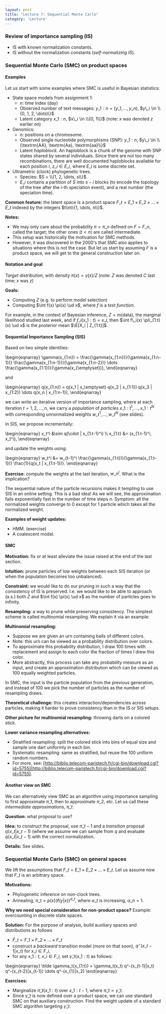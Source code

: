 ```yaml
---
layout: post
title: "Lecture 7: Sequential Monte Carlo"
category: 'Lecture'
---
```


### Review of importance sampling (IS)

- IS with known normalization constants.
- IS without the normalization constants (*self-normalizing IS*).

### Sequential Monte Carlo (SMC) on product spaces

#### Examples 

Let us start with some examples where SMC is useful in Bayesian statistics:

- State space models from assignment 1:
  - $n$: time index (day)
  - Observed number of text messages: $y\_{1:n} = (y\_1, \dots, y\_n)$, $y\_i \in \\{0, 1, 2, \dots\\}$
  - Latent category $x\_{1:n}$, $x\_i \in \\{0, 1\\}$ (note: $x$ was denoted $z$ earlier on)
- Genomics:
  - $n$: positions on a chromosome.
  - Observed single nucleotide polymorphisms (SNP): $y\_{1:n}$, $y\_i \in \\{\textrm{AA}, \textrm{Aa}, \textrm{aa}\\}$
  - Latent *haploblock*. An haploblock is a chunk of the genome with SNP states shared by several individuals. Since there are not too many recombinations, there are well documented haploblocks available for each position $i$, $z\_i \in E\_i$, where $E\_i$ is some discrete set.
- Ultrametric (clock) phylogenetic trees.
  - Species: $S = \\{1, 2, \dots, s\\}$.
  - $E\_i$ contains a partition of $S$ into $s-i$ blocks (to encode the topology of the tree after the $i$-th speciation event), and a real number (the speciation time).

**Common feature:** the latent space is a product space $F\_t = E\_1 \times E\_2 \times \dots \times E\_t$ indexed by the integers $t\in\\{1, \dots, n\\}$. 

**Notes:**

- We may only care about the probability $\pi = \pi\_n$ defined on $F = F\_n$, called the target; the other ones ($t < n$) are called intermediate. 
- This setup was historically the motivation for SMC methods. 
- However, it was discovered in the 2000's that SMC also applies to situations where this is not the case. But let us start by assuming $F$ is a product space, we will get to the general construction later on.

#### Notation and goal

*Target distribution*, with density $\pi(x) = \gamma(x)/Z$ (note: $Z$ was denoted $C$ last time; $x$ was $z$)

**Goals:**

- Computing $Z$ (e.g. to perform model selection)
- Computing $\int f(x) \pi(x) \ud x$, where $f$ is a *test function*.

For example, in the context of Bayesian inference, $Z = m(\textrm{data})$, the marginal likelihood studied last week, and if $f\_i(x\_{1:t}) = x\_i$, then $\int f\_i(x) \pi\_{1:t}(x) \ud x$ is the posterior mean $\E[X\_i | Z\_\{1:t}]$.

#### Sequential Importance Sampling (SIS)

Based on two simple identities:

\\begin{eqnarray}
\gamma(x\_{1:n}) = \frac{\gamma(x\_{1:n})}{\gamma(x\_{1:n-1})} \frac{\gamma(x\_{1:n-1})}{\gamma(x\_{1:n-2})} \dots \frac{\gamma(x\_{1:1})}{\gamma(x\_{\emptyset})},
\\end{eqnarray}

and 

\\begin{eqnarray}
q(x\_{1:n}) = q(x\_1 | x\_\emptyset) q(x\_2 | x\_{1:1}) q(x\_3 | x\_{1:2}) \dots q(x\_n | x\_{1:n-1}),
\\end{eqnarray}

we can write an iterative version of importance sampling, where at each iteration $t = 1, 2, \dots, n$, we carry a *population* of *particles* $x\_{1:t}^1, \dots, x\_{1:t}^N$ with corresponding unnormalized weights $w\_t^1, \dots, w\_t^N$ (see slides).

In SIS, we propose incrementally:

\\begin{eqnarray}
x\_t^i &\sim q(\cdot | x\_{1:t-1}^i) \\\\
x\_{1:t} &= (x\_{1:t-1}^i, x\_t^i),
\\end{eqnarray}

and update the weights using:

\\begin{eqnarray}
w\_t^i &= w\_{t-1}^i \frac{\gamma(x\_{1:t})}{\gamma(x\_{1:t-1})} \frac{1}{q(x\_t | x\_{1:t-1})}.
\\end{eqnarray}

**Exercise:** compute the weights at the last iteration, $w\_n^i$. What is the implication?

The sequential nature of the particle recursions makes it tempting to use SIS in an online setting. This is a bad idea! As we will see, the approximation fails exponentially fast in the number of time steps $n$. Symptom: all the normalized weights converge to 0 except for 1 particle which takes all the normalized weight.

**Examples of weight updates:** 

- HMM. (exercise)
- A coalescent model.

#### SMC

**Motivation:** fix or at least alleviate the issue raised at the end of the last section.

**Intuition:** prune particles of low weights between each SIS iteration (or when the population becomes too unbalanced).

**Constraint:** we would like to do our pruning in such a way that the consistency of IS is preserved. I.e. we would like to be able to approach (a.s.) both $Z$ and $\int f(x) \pi(x) \ud x$ as the number of particles goes to infinity.

**Resampling:** a way to prune while preserving consistency. The simplest scheme is called multinomial resampling. We explain it via an example:

**Multinomial resampling:** 

- Suppose we are given an urn containing balls of different colors. 
- Note: this urn can be viewed as a probability distribution over colors.
- To approximate this probability distribution, I draw 100 times with replacement and assign to each color the fraction of times I drew this color.
- More abstractly, this process can take any probability measure as an input, and create an approximation distribution which can be viewed as 100 equally weighted particles.

In SMC, the input is the particle population from the previous generation, and instead of 100 we pick the number of particles as the number of resampling draws.

**Theoretical challenge:** this creates interaction/dependencies across particles, making it harder to prove consistency than in the IS or SIS setups.

**Other picture for multinomial resampling:** throwing darts on a colored stick.

**Lower variance resampling alternatives:** 

- Stratified resampling: split the colored stick into bins of equal size and sample one dart uniformly in each bin.
- Systematic resampling: same as stratified, but reuse the 100 uniform random numbers.
- For more, see: [http://biblio.telecom-paristech.fr/cgi-bin/download.cgi?id=5755](http://biblio.telecom-paristech.fr/cgi-bin/download.cgi?id=5755).

#### Another view on SMC

We can alternatively view SMC as an algorithm using importance sampling to first approximate $\pi\_1$, then to approximate $\pi\_2$, etc. Let us call these *intermediate approximations*, $\tilde \pi\_t$.

**Question:** what proposal to use?

**Idea:** to construct the proposal, use $\tilde \pi\_{t-1}$ and a *transition* proposal $q(x\_t|x\_{t-1})$ (where we assume we can sample from $q$ and evaluate $q(x\_t|x\_{t-1})$ with the correct normalization.

**Details:** See slides.


### Sequential Monte Carlo (SMC) on general spaces

We lift the assumptions that $F\_t = E\_1 \times E\_2 \times \dots \times E\_t$. Let us assume now that $F\_t$ is an arbitrary space.

**Motivations:**

- Phylogenetic inference on non-clock trees.
- Annealing, $\pi\_t = p(x) (\ell(y | x))^{\alpha\_t}$, where $\alpha\_t$ is increasing, $\alpha\_n = 1$.

**Why we need special consideration for non-product space?** Example: overcounting in discrete state spaces.

**Solution:** For the purpose of analysis, build auxiliary spaces and distributions as follows 

- $\tilde F\_t = F\_1 \times F\_2 \times \dots \times F\_t$ 
- construct a *backward* transition model (more on that soon), $q^-(x\_{t-1}|x\_t)$ for $x\_i \in F\_i$,
- for any $x\_{1:t}$, $x\_i \in F\_i$, set $\tilde \gamma\_t(x\_{1:t})$ as follows:

\\begin{eqnarray}
\tilde \gamma\_t(x\_{1:t}) = \gamma\_t(x\_t) q^-(x\_{t-1}|x\_t) q^-(x\_{t-2}|x\_{t-1}) \dots q^-(x\_{1}|x\_2)
\\end{eqnarray}

**Exercises:**

- Marginalize $\tilde \pi\_t(x\_{1:t})$ over $x\_{1:t-1}$, where $\tilde \pi\_t \propto \tilde \gamma\_t$.
- Since $\tilde \gamma\_t$ is now defined over a product space, we can use standard SMC on that auxiliary construction. Find the weight update of a standard SMC algorithm targeting $\tilde \gamma\_t$.

<!--
**Estimate of $Z$:**


### Overview of some theoretical properties

Here we look informally at the main theoretical properties enjoyed by SMC. We will come back for a more detailed treatment next lecture.

#### (Algorithmic) consistency



- why proofs are non-trivial: interaction and dependence

#### Bias calculations

- nb: less important

#### Variance calculations

#### Asymptotic normality

### Generic sequences of target distributions

- Annealing
- Phylogenetic trees

- auxiliary construction
-->